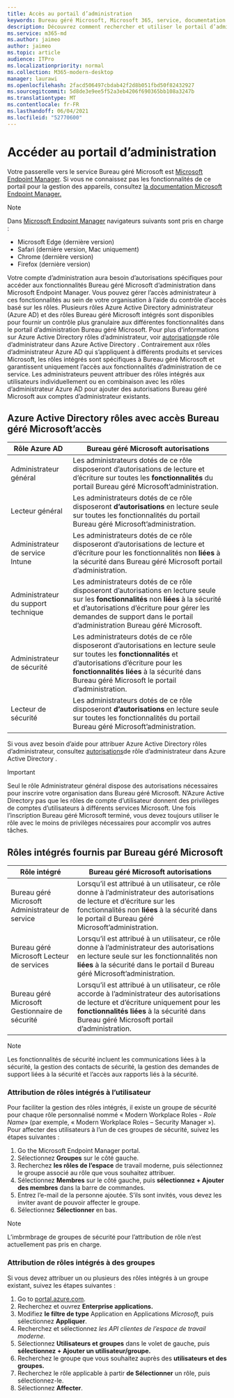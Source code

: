 ```yaml
---
title: Accès au portail d’administration
keywords: Bureau géré Microsoft, Microsoft 365, service, documentation
description: Découvrez comment rechercher et utiliser le portail d’administration, y compris le contrôle de l’accès à celui-ci.
ms.service: m365-md
ms.author: jaimeo
author: jaimeo
ms.topic: article
audience: ITPro
ms.localizationpriority: normal
ms.collection: M365-modern-desktop
manager: laurawi
ms.openlocfilehash: 2facd506497cbdab42f2d8b051fbd50f82432927
ms.sourcegitcommit: 5d8de3e9ee5f52a3eb4206f690365bb108a3247b
ms.translationtype: MT
ms.contentlocale: fr-FR
ms.lasthandoff: 06/04/2021
ms.locfileid: "52770600"
---
```

# <a name="access-the-admin-portal"></a>Accéder au portail d’administration

Votre passerelle vers le service Bureau géré Microsoft est [Microsoft Endpoint Manager](https://endpoint.microsoft.com/). Si vous ne connaissez pas les fonctionnalités de ce portail pour la gestion des appareils, consultez [la documentation Microsoft Endpoint Manager.](/mem/)

> [!NOTE]
> Dans [Microsoft Endpoint Manager](https://endpoint.microsoft.com/) navigateurs suivants sont pris en charge :
> - Microsoft Edge (dernière version)
> - Safari (dernière version, Mac uniquement)
> - Chrome (dernière version)
> - Firefox (dernière version)

Votre compte d’administration aura besoin d’autorisations spécifiques pour accéder aux fonctionnalités Bureau géré Microsoft d’administration dans Microsoft Endpoint Manager. Vous pouvez gérer l’accès administrateur à ces fonctionnalités au sein de votre organisation à l’aide du contrôle d’accès basé sur les rôles. Plusieurs rôles Azure Active Directory administrateur (Azure AD) et des rôles Bureau géré Microsoft intégrés sont disponibles pour fournir un contrôle plus granulaire aux différentes fonctionnalités dans le portail d’administration Bureau géré Microsoft. Pour plus d’informations sur Azure Active Directory rôles d’administrateur, voir [autorisations](/azure/active-directory/users-groups-roles/directory-assign-admin-roles)de rôle d’administrateur dans Azure Active Directory . Contrairement aux rôles d’administrateur Azure AD qui s’appliquent à différents produits et services Microsoft, les rôles intégrés sont spécifiques à Bureau géré Microsoft et garantissent uniquement l’accès aux fonctionnalités d’administration de ce service. Les administrateurs peuvent attribuer des rôles intégrés aux utilisateurs individuellement ou en combinaison avec les rôles d’administrateur Azure AD pour ajouter des autorisations Bureau géré Microsoft aux comptes d’administrateur existants.

## <a name="azure-active-directory-roles-with-microsoft-managed-desktop-access"></a>Azure Active Directory rôles avec accès Bureau géré Microsoft’accès

|Rôle Azure AD  |Bureau géré Microsoft autorisations  |
|---------|---------|
|Administrateur général     | Les administrateurs dotés de ce rôle disposeront d’autorisations de lecture et d’écriture sur toutes les **fonctionnalités** du portail Bureau géré Microsoft’administration.         |
|Lecteur général     | Les administrateurs dotés de ce rôle disposeront **d’autorisations** en lecture seule sur toutes les fonctionnalités du portail Bureau géré Microsoft’administration.         |
|Administrateur de service Intune     |  Les administrateurs dotés de ce rôle disposeront d’autorisations de lecture et d’écriture pour les fonctionnalités non **liées** à la sécurité dans Bureau géré Microsoft portail d’administration.       |
|Administrateur du support technique     | Les administrateurs dotés de ce rôle disposeront d’autorisations en lecture seule sur les **fonctionnalités** non **liées** à la sécurité et d’autorisations d’écriture pour gérer les demandes de support dans le portail d’administration Bureau géré Microsoft.         |
|Administrateur de sécurité | Les administrateurs dotés de ce rôle disposeront d’autorisations en lecture seule sur toutes les **fonctionnalités** et d’autorisations d’écriture pour les **fonctionnalités liées** à la sécurité dans Bureau géré Microsoft le portail d’administration. |
|Lecteur de sécurité |Les administrateurs dotés de ce rôle disposeront **d’autorisations** en lecture seule sur toutes les fonctionnalités du portail Bureau géré Microsoft’administration.|

Si vous avez besoin d’aide pour attribuer Azure Active Directory rôles d’administrateur, consultez [autorisations](/azure/active-directory/users-groups-roles/directory-assign-admin-roles)de rôle d’administrateur dans Azure Active Directory .

> [!IMPORTANT]
> Seul le rôle Administrateur général dispose  des autorisations nécessaires pour inscrire votre organisation dans Bureau géré Microsoft. N’Azure Active Directory pas que les rôles de compte d’utilisateur donnent des privilèges de comptes d’utilisateurs à différents services Microsoft. Une fois l’inscription Bureau géré Microsoft terminé, vous devez toujours  utiliser le rôle avec le moins de privilèges nécessaires pour accomplir vos autres tâches.

## <a name="built-in-roles-provided-by-microsoft-managed-desktop"></a>Rôles intégrés fournis par Bureau géré Microsoft


|Rôle intégré  |Bureau géré Microsoft autorisations  |
|---------|---------|
|Bureau géré Microsoft Administrateur de service  | Lorsqu’il est attribué à un utilisateur, ce rôle donne à l’administrateur des autorisations de lecture et d’écriture sur les fonctionnalités non **liées** à la sécurité dans le portail d Bureau géré Microsoft’administration.  |
|Bureau géré Microsoft Lecteur de services | Lorsqu’il est attribué à un utilisateur, ce rôle donne à l’administrateur des autorisations en lecture seule sur les fonctionnalités non **liées** à la sécurité dans le portail d Bureau géré Microsoft’administration. |
|Bureau géré Microsoft Gestionnaire de sécurité |Lorsqu’il est attribué à un utilisateur, ce rôle accorde à l’administrateur des autorisations de lecture et d’écriture uniquement pour les **fonctionnalités liées** à la sécurité dans Bureau géré Microsoft portail d’administration.   |

> [!NOTE]
> Les fonctionnalités de sécurité incluent les communications liées à la sécurité, la gestion des contacts de sécurité, la gestion des demandes de support liées à la sécurité et l’accès aux rapports liés à la sécurité. 

### <a name="assigning-built-in-roles-to-user"></a>Attribution de rôles intégrés à l’utilisateur

Pour faciliter la gestion des rôles intégrés, il existe un groupe de sécurité pour chaque rôle personnalisé nommé « Modern Workplace Roles - _Role Name_» (par exemple, « Modern Workplace Roles – Security Manager »). Pour affecter des utilisateurs à l’un de ces groupes de sécurité, suivez les étapes suivantes :
1.  Go the Microsoft Endpoint Manager portal.
2.  Sélectionnez **Groupes** sur le côté gauche.
3.  Recherchez **les rôles de l’espace** de travail moderne, puis sélectionnez le groupe associé au rôle que vous souhaitez attribuer. 
4.  Sélectionnez **Membres** sur le côté gauche, puis **sélectionnez + Ajouter des membres** dans la barre de commandes.
5.  Entrez l’e-mail de la personne ajoutée. S’ils sont invités, vous devez les inviter avant de pouvoir affecter le groupe.
6.  Sélectionnez **Sélectionner** en bas.

> [!NOTE]
> L’imbrmbrage de groupes de sécurité pour l’attribution de rôle n’est actuellement pas pris en charge. 

### <a name="assigning-built-in-roles-to-groups"></a>Attribution de rôles intégrés à des groupes

Si vous devez attribuer un ou plusieurs des rôles intégrés à un groupe existant, suivez les étapes suivantes :
1. Go to [portal.azure.com](https://portal.azure.com/).
2. Recherchez et ouvrez **Enterprise applications.**
3. Modifiez **le filtre de type** Application en Applications _Microsoft,_ puis sélectionnez **Appliquer**.
4. Recherchez et sélectionnez _les API clientes de l’espace de travail moderne._
5. Sélectionnez **Utilisateurs et groupes** dans le volet de gauche, puis **sélectionnez + Ajouter un utilisateur/groupe.**
6. Recherchez le groupe que vous souhaitez auprès des **utilisateurs et des groupes.**
7. Recherchez le rôle applicable à partir **de Sélectionner** un rôle, puis sélectionnez-le.
8. Sélectionnez **Affecter**.
